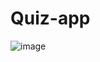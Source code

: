 # Quiz-app
![image](https://github.com/user-attachments/assets/2bccd6ef-ceb9-4219-99cb-0f2eb97c4764)


